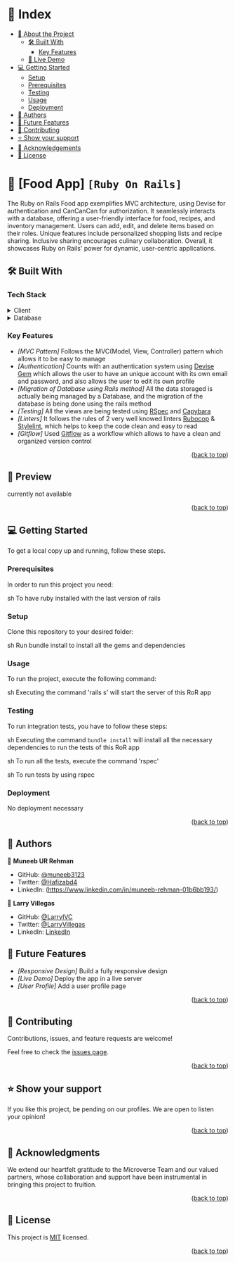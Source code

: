 <a name="readme-top"></a>

<!-- TABLE OF CONTENTS -->

# 📗 Index

- [📖 About the Project](#about-project)
  - [🛠 Built With](#built-with)
    - [Key Features](#key-features)
  - [🚀 Live Demo](#live-demo)
- [💻 Getting Started](#getting-started)
  - [Setup](#setup)
  - [Prerequisites](#prerequisites)
  - [Testing](#testing)
  - [Usage](#usage)
  - [Deployment](#deployment)
- [👥 Authors](#author)
- [🔭 Future Features](#features)
- [🤝 Contributing](#contributing)
- [⭐️ Show your support](#support)
- [🙏 Acknowledgements](#acknowledgements)
- [📝 License](#license)

<!-- PROJECT DESCRIPTION -->

# 📖 [Food App] `[Ruby On Rails]` <a name="about-project"></a>

The Ruby on Rails Food app exemplifies MVC architecture, using Devise for authentication and CanCanCan for authorization. It seamlessly interacts with a database, offering a user-friendly interface for food, recipes, and inventory management. Users can add, edit, and delete items based on their roles. Unique features include personalized shopping lists and recipe sharing. Inclusive sharing encourages culinary collaboration. Overall, it showcases Ruby on Rails' power for dynamic, user-centric applications.

## 🛠 Built With <a name="built-with"></a>

### Tech Stack <a name="tech-stack"></a>

<details>
    <summary>Client</summary>
    <ul>
      <li><a href="https://www.ruby-lang.org/en/">Ruby</a></li>
      <li><a href="https://rubyonrails.org/">Ruby on Rails</a></li>
    </ul>
  </details>

<details>
<summary>Database</summary>
  <ul>
   <li><a href="https://www.postgresql.org/">PostgreSQL</a></li>
  </ul>
</details>

<!-- Features -->

### Key Features <a name="key-features"></a>

- *[MVC Pattern]* Follows the MVC(Model, View, Controller) pattern which allows it to be easy to manage
- *[Authentication]* Counts with an authentication system using [Devise Gem](https://github.com/heartcombo/devise) which allows the user to have an unique account with its own email and password, and also allows the user to edit its own profile
- *[Migration of Database using Rails method]* All the data storaged is actually being managed by a Database, and the migration of the database is being done using the rails method
- *[Testing]* All the views are being tested using [RSpec](https://rspec.info/) and [Capybara](https://github.com/teamcapybara/capybara)
- *[Linters]* It follows the rules of 2 very well knowed linters [Rubocop](https://rubocop.org/) & [Stylelint](https://stylelint.io/), which helps to keep the code clean and easy to read
- *[Gitflow]* Used [Gitflow](https://www.atlassian.com/git/tutorials/comparing-workflows/gitflow-workflow) as a workflow which allows to have a clean and organized version control

<p align="right">(<a href="#readme-top">back to top</a>)</p>

<!-- LIVE DEMO -->

## 🚀 Preview <a name="live-demo"></a>

currently not available

<p align="right">(<a href="#readme-top">back to top</a>)</p>

<!-- GETTING STARTED -->

## 💻 Getting Started <a name="getting-started"></a>

To get a local copy up and running, follow these steps.

### Prerequisites

In order to run this project you need:

sh
 To have ruby installed with the last version of rails


### Setup

Clone this repository to your desired folder:

sh
  Run bundle install to install all the gems and dependencies


### Usage

To run the project, execute the following command:

sh
  Executing the command 'rails s' will start the server of this RoR app


### Testing

To run integration tests, you have to follow these steps:

sh
  Executing the command `bundle install` will install all the necessary dependencies to run the tests of this RoR app


sh
  To run all the tests, execute the command 'rspec'


sh
  To run tests by using rspec


### Deployment

No deployment necessary

<p align="right">(<a href="#readme-top">back to top</a>)</p>

<!-- AUTHOR -->

## 👥 Authors <a name="author"></a>

👤 **Muneeb UR Rehman**

- GitHub: [@muneeb3123](https://github.com/muneeb3123)
- Twitter: [@Hafizabd4](https://twitter.com/Hafizabd4)
- LinkedIn: (https://www.linkedin.com/in/muneeb-rehman-01b6bb193/)

👤 **Larry Villegas**
- GitHub: [@LarryIVC](https://github.com/LarryIVC)
- Twitter: [@LarryVillegas](https://twitter.com/LarryVillegas)
- LinkedIn: [LinkedIn](https://www.linkedin.com/in/larryvillegascostas/)

<!-- FEATURES -->

## 🔭 Future Features <a name="features"></a>

- *[Responsive Design]* Build a fully responsive design
- *[Live Demo]* Deploy the app in a live server
- *[User Profile]* Add a user profile page

<p align="right">(<a href="#readme-top">back to top</a>)</p>

<!-- CONTRIBUTING -->

## 🤝 Contributing <a name="contributing"></a>

Contributions, issues, and feature requests are welcome!

Feel free to check the [issues page](../../issues/).

<p align="right">(<a href="#readme-top">back to top</a>)</p>

<!-- SUPPORT -->

## ⭐️ Show your support <a name="support"></a>

If you like this project, be pending on our profiles. We are open to listen your opinion!

<p align="right">(<a href="#readme-top">back to top</a>)</p>

<!-- ACKNOWLEDGEMENTS -->

## 🙏 Acknowledgments <a name="acknowledgements"></a>

We extend our heartfelt gratitude to the Microverse Team and our valued partners, whose collaboration and support have been instrumental in bringing this project to fruition.

<p align="right">(<a href="#readme-top">back to top</a>)</p>

<!-- LICENSE -->

## 📝 License <a name="license"></a>

This project is [MIT](./License.md) licensed.

<p align="right">(<a href="#readme-top">back to top</a>)</p>